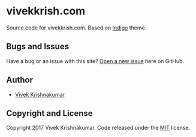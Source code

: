 # vivekkrish.com

Source code for vivekkrish.com. Based on [Indigo](https://github.com/sergiokopplin/indigo) theme.

## Bugs and Issues

Have a bug or an issue with this site? [Open a new issue](https://github.com/vivekkrish/vivekkrish.github.io/issues) here on GitHub.

## Author

* [Vivek Krishnakumar](http://vivekkrish.com)

## Copyright and License

Copyright 2017 Vivek Krishnakumar. Code released under the [MIT](https://vivekkrish.github.io/LICENSE) license.
